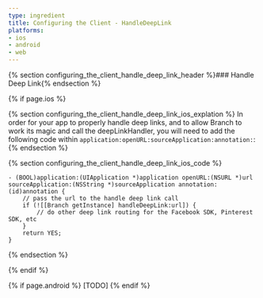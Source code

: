 ```yaml
---
type: ingredient
title: Configuring the Client - HandleDeepLink
platforms:
- ios
- android
- web
---
```


{% section configuring_the_client_handle_deep_link_header %}### Handle Deep Link{% endsection %}

<!---    iOS -->
{% if page.ios %}

<!---       iOS explanation -->
{% section configuring_the_client_handle_deep_link_ios_explation %}
In order for your app to properly handle deep links, and to allow Branch to work its magic and call the deepLinkHandler, you will need to add the following code within `application:openURL:sourceApplication:annotation:`:
{% endsection %}
<!---       /iOS explanation -->


<!---       iOS code -->
{% section configuring_the_client_handle_deep_link_ios_code %}
```objc
- (BOOL)application:(UIApplication *)application openURL:(NSURL *)url sourceApplication:(NSString *)sourceApplication annotation:(id)annotation {
	// pass the url to the handle deep link call
	if (![[Branch getInstance] handleDeepLink:url]) {
		// do other deep link routing for the Facebook SDK, Pinterest SDK, etc
	}
    return YES;
}
```
{% endsection %}
<!---       /iOS code -->

{% endif %}
<!---    /iOS -->

{% if page.android %}
[TODO]
{% endif %}

